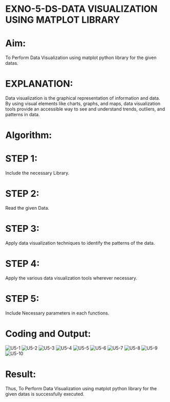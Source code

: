 # EXNO-5-DS-DATA VISUALIZATION USING MATPLOT LIBRARY

# Aim:
  To Perform Data Visualization using matplot python library for the given datas.

# EXPLANATION:
Data visualization is the graphical representation of information and data. By using visual elements like charts, graphs, and maps, data visualization tools provide an accessible way to see and understand trends, outliers, and patterns in data.

# Algorithm:
# STEP 1:
  Include the necessary Library.

# STEP 2:
  Read the given Data.

# STEP 3:
  Apply data visualization techniques to identify the patterns of the data.

# STEP 4:
  Apply the various data visualization tools wherever necessary.

# STEP 5:
  Include Necessary parameters in each functions.

# Coding and Output:
![U5-1](https://github.com/user-attachments/assets/9d522215-b29f-4b43-be85-058611661ec9)
![U5-2](https://github.com/user-attachments/assets/c4f37a47-f44d-4cca-a608-f872aa72c418)
![U5-3](https://github.com/user-attachments/assets/7ab3ff5d-c317-4eab-a594-d8049441c5fc)
![U5-4](https://github.com/user-attachments/assets/e4f38c79-1399-4223-b9f2-4a5ec2f072b4)
![U5-5](https://github.com/user-attachments/assets/04c64222-f2c7-4b8b-87c6-632397761db1)
![U5-6](https://github.com/user-attachments/assets/2746310e-46ae-42d7-bdc1-6f0b0c835e00)
![U5-7](https://github.com/user-attachments/assets/7652e0a8-6365-43af-8ce3-80dc7aeee391)
![U5-8](https://github.com/user-attachments/assets/04b99e39-8c57-4d76-abd3-2ccedb7f5a94)
![U5-9](https://github.com/user-attachments/assets/f3493f2e-1ae3-443c-8fa3-ab607aba51eb)
![U5-10](https://github.com/user-attachments/assets/94917324-ea34-46b8-8741-033c77427a56)



# Result:
 Thus, To Perform Data Visualization using matplot python library for the given datas is successfully executed.

